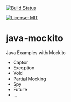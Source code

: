 [![Build Status](https://travis-ci.com/claudioaltamura/java-mockito.svg?branch=master)](https://travis-ci.com/claudioaltamura/java-mockito)

[![License: MIT](https://img.shields.io/badge/License-MIT-yellow.svg)](https://opensource.org/licenses/MIT)

# java-mockito
Java Examples with Mockito

* Captor
* Exception
* Void
* Partial Mocking
* Spy
* Future  
* ...
